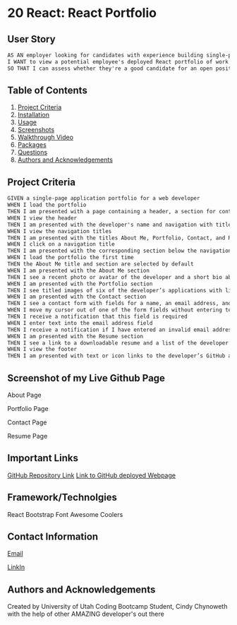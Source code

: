 
# 20 React: React Portfolio


## User Story

```md
AS AN employer looking for candidates with experience building single-page applications
I WANT to view a potential employee's deployed React portfolio of work samples
SO THAT I can assess whether they're a good candidate for an open position
```

## Table of Contents

1. [Project Criteria](#acceptance-criteria)
2. [Installation](#installation)
3. [Usage](#usage)
4. [Screenshots](#screenshots)
5. [Walkthrough Video](#walkthrough-video)
6. [Packages](#packages)
7. [Questions](#questions)
8. [Authors and Acknowledgements](#authors-and-acknowledgements)

## Project Criteria

```md
GIVEN a single-page application portfolio for a web developer
WHEN I load the portfolio
THEN I am presented with a page containing a header, a section for content, and a footer
WHEN I view the header
THEN I am presented with the developer's name and navigation with titles corresponding to different sections of the portfolio
WHEN I view the navigation titles
THEN I am presented with the titles About Me, Portfolio, Contact, and Resume, and the title corresponding to the current section is highlighted
WHEN I click on a navigation title
THEN I am presented with the corresponding section below the navigation without the page reloading and that title is highlighted
WHEN I load the portfolio the first time
THEN the About Me title and section are selected by default
WHEN I am presented with the About Me section
THEN I see a recent photo or avatar of the developer and a short bio about them
WHEN I am presented with the Portfolio section
THEN I see titled images of six of the developer’s applications with links to both the deployed applications and the corresponding GitHub repositories
WHEN I am presented with the Contact section
THEN I see a contact form with fields for a name, an email address, and a message
WHEN I move my cursor out of one of the form fields without entering text
THEN I receive a notification that this field is required
WHEN I enter text into the email address field
THEN I receive a notification if I have entered an invalid email address
WHEN I am presented with the Resume section
THEN I see a link to a downloadable resume and a list of the developer’s proficiencies
WHEN I view the footer
THEN I am presented with text or icon links to the developer’s GitHub and LinkedIn profiles, and their profile on a third platform (Stack Overflow, Twitter)
```

## Screenshot of my Live Github Page

About Page


Portfolio Page


Contact Page


Resume Page



## Important Links 

[GitHub Repository Link](https://github.com/Cinderbeast/20-React-Portfolio)
[Link to GitHub deployed Webpage]()

## Framework/Technolgies

React
Bootstrap
Font Awesome
Coolers


## Contact Information

[Email](cindychynoweth@hotmail.com)

[LinkIn]()


## Authors and Acknowledgements
Created by University of Utah Coding Bootcamp Student, Cindy Chynoweth with the help of other AMAZING developer's out there

